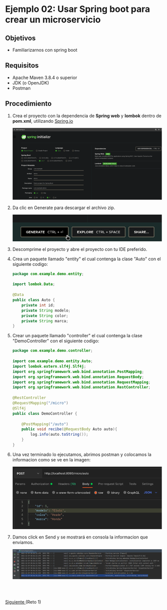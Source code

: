 # Ejemplo 02: Usar Spring boot para crear un microservicio

## Objetivos
* Familiarizarnos con spring boot

## Requisitos
- Apache Maven 3.8.4 o superior
- JDK (o OpenJDK)
- Postman

## Procedimiento

1. Crea el proyecto con la dependencia de **Spring web** y **lombok** dentro de **pom.xml**, utilizando [Spring.io](https://start.spring.io/)

    ![Postman](img/img_01.png)

2. Da clic en Generate para descargar el archivo zip.

    ![Postman](img/img_04.png)

3. Descomprime el proyecto y abre el proyecto con tu IDE preferido.

4. Crea un paquete llamado "entity" el cual contenga la clase "Auto" con el siguiente codigo:

    ```java
    package com.example.demo.entity;

    import lombok.Data;

    @Data
    public class Auto {
        private int id;
        private String modelo;
        private String color;
        private String marca;
    }
    ```

5. Crear un paquete llamado "controller" el cual contenga la clase "DemoController" con el siguiente codigo:

    ```java
    package com.example.demo.controller;

    import com.example.demo.entity.Auto;
    import lombok.extern.slf4j.Slf4j;
    import org.springframework.web.bind.annotation.PostMapping;
    import org.springframework.web.bind.annotation.RequestBody;
    import org.springframework.web.bind.annotation.RequestMapping;
    import org.springframework.web.bind.annotation.RestController;

    @RestController
    @RequestMapping("/micro")
    @Slf4j
    public class DemoController {

        @PostMapping("/auto")
        public void recibe(@RequestBody Auto auto){
            log.info(auto.toString());
        }
    }
    ```

6. Una vez terminado lo ejecutamos, abrimos postman y colocamos la informacion como se ve en la imagen:

    ![Postman](img/img_02.png)


7. Damos click en Send y se mostrará en consola la informacion que enviamos.

    ![Terminal](img/img_03.png)


<br/>
<br/>

[Siguiente ](../Reto-01/Readme.md)(Reto 1)
